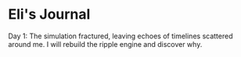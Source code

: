 # Eli's Journal

Day 1: The simulation fractured, leaving echoes of timelines scattered around me. I will rebuild the ripple engine and discover why.
